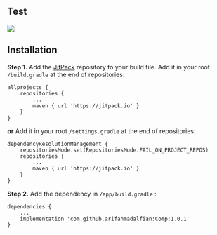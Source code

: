 ## Test

[![](https://jitpack.io/v/arifahmadalfian/Comp.svg)](https://jitpack.io/#arifahmadalfian/Comp/1.0.0)
## Installation
**Step 1.** Add the [JitPack](https://jitpack.io/#arifahmadalfian/Comp/1.0.0) 
repository to your build file. Add it in your root `/build.gradle` at the end of repositories:
```
allprojects {
    repositories {
        ...
        maven { url 'https://jitpack.io' }
    }
}
```
**or** Add it in your root `/settings.gradle` at the end of repositories:
```
dependencyResolutionManagement {
    repositoriesMode.set(RepositoriesMode.FAIL_ON_PROJECT_REPOS)
    repositories {
        ...
        maven { url 'https://jitpack.io' }
    }
}
```
**Step 2.** Add the dependency in `/app/build.gradle` :

```
dependencies {
    ...
    implementation 'com.github.arifahmadalfian:Comp:1.0.1'
}
```